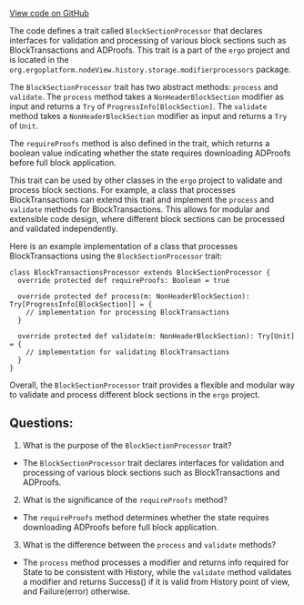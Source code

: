 [View code on GitHub](https://github.com/ergoplatform/ergo/src/main/scala/org/ergoplatform/nodeView/history/storage/modifierprocessors/BlockSectionProcessor.scala)

The code defines a trait called `BlockSectionProcessor` that declares interfaces for validation and processing of various block sections such as BlockTransactions and ADProofs. This trait is a part of the `ergo` project and is located in the `org.ergoplatform.nodeView.history.storage.modifierprocessors` package.

The `BlockSectionProcessor` trait has two abstract methods: `process` and `validate`. The `process` method takes a `NonHeaderBlockSection` modifier as input and returns a `Try` of `ProgressInfo[BlockSection]`. The `validate` method takes a `NonHeaderBlockSection` modifier as input and returns a `Try` of `Unit`. 

The `requireProofs` method is also defined in the trait, which returns a boolean value indicating whether the state requires downloading ADProofs before full block application.

This trait can be used by other classes in the `ergo` project to validate and process block sections. For example, a class that processes BlockTransactions can extend this trait and implement the `process` and `validate` methods for BlockTransactions. This allows for modular and extensible code design, where different block sections can be processed and validated independently.

Here is an example implementation of a class that processes BlockTransactions using the `BlockSectionProcessor` trait:

```
class BlockTransactionsProcessor extends BlockSectionProcessor {
  override protected def requireProofs: Boolean = true

  override protected def process(m: NonHeaderBlockSection): Try[ProgressInfo[BlockSection]] = {
    // implementation for processing BlockTransactions
  }

  override protected def validate(m: NonHeaderBlockSection): Try[Unit] = {
    // implementation for validating BlockTransactions
  }
}
```

Overall, the `BlockSectionProcessor` trait provides a flexible and modular way to validate and process different block sections in the `ergo` project.
## Questions: 
 1. What is the purpose of the `BlockSectionProcessor` trait?
- The `BlockSectionProcessor` trait declares interfaces for validation and processing of various block sections such as BlockTransactions and ADProofs.

2. What is the significance of the `requireProofs` method?
- The `requireProofs` method determines whether the state requires downloading ADProofs before full block application.

3. What is the difference between the `process` and `validate` methods?
- The `process` method processes a modifier and returns info required for State to be consistent with History, while the `validate` method validates a modifier and returns Success() if it is valid from History point of view, and Failure(error) otherwise.